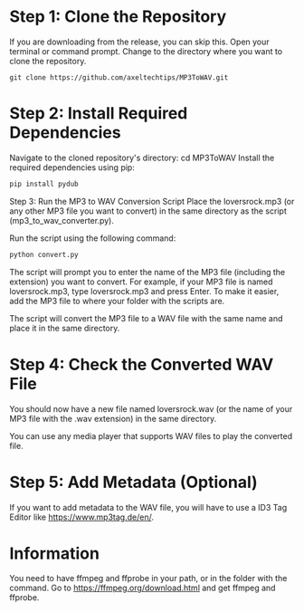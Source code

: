 # Step 1: Clone the Repository
If you are downloading from the release, you can skip this.
Open your terminal or command prompt.
Change to the directory where you want to clone the repository.
```command
git clone https://github.com/axeltechtips/MP3ToWAV.git
```
# Step 2: Install Required Dependencies
Navigate to the cloned repository's directory:
cd MP3ToWAV
Install the required dependencies using pip:
```python
pip install pydub
```
Step 3: Run the MP3 to WAV Conversion Script
Place the loversrock.mp3 (or any other MP3 file you want to convert) in the same directory as the script (mp3_to_wav_converter.py).

Run the script using the following command:

```python
python convert.py
```
The script will prompt you to enter the name of the MP3 file (including the extension) you want to convert. For example, if your MP3 file is named loversrock.mp3, type loversrock.mp3 and press Enter.
To make it easier, add the MP3 file to where your folder with the scripts are.

The script will convert the MP3 file to a WAV file with the same name and place it in the same directory.

# Step 4: Check the Converted WAV File
You should now have a new file named loversrock.wav (or the name of your MP3 file with the .wav extension) in the same directory.

You can use any media player that supports WAV files to play the converted file.

# Step 5: Add Metadata (Optional)
If you want to add metadata to the WAV file, you will have to use a ID3 Tag Editor like https://www.mp3tag.de/en/.

# Information
You need to have ffmpeg and ffprobe in your path, or in the folder with the command. Go to https://ffmpeg.org/download.html and get ffmpeg and ffprobe.
